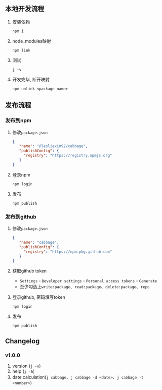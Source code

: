 ## 本地开发流程

1. 安装依赖
    ```shell
    npm i
    ```

2. node_modules映射
   ```shell
   npm link
   ```

3. 测试
   ```shell
   j -v
   ```

4. 开发完毕, 断开映射
   ```shell
   npm unlink <package name>
   ```

## 发布流程

### 发布到npm

1. 修改`package.json`
   ```json
   {
      "name": "@lesliexin92/cabbage",
      "publishConfig": {
        "registry": "https://registry.npmjs.org"
      }
   }
   ```

2. 登录npm
   ```shell
   npm login
   ```

3. 发布
   ```shell
   npm publish
   ```

### 发布到github

1. 修改`package.json`
   ```json
   {
      "name": "cabbage",
      "publishConfig": {
        "registry": "https://npm.pkg.github.com"
      }
   }
   ```

2. 获取github token
    - `Settings` - `Developer settings`  - `Personal access tokens` - `Generate`
    - 至少勾选上`write:package`、`read:package`、`delete:package`、`repo`

3. 登录github, 密码填写token
   ```shell
   npm login
   ```

4. 发布
   ```shell
   npm publish
   ```

## Changelog

### v1.0.0

1. version (`j -v`)
2. help (`j -h`)
3. date calculation(`j cabbage`、`j cabbage -d <date>`、`j cabbage -t <number>`)
